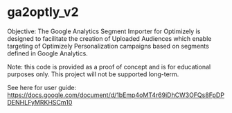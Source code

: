 # ga2optly_v2

Objective:
The Google Analytics Segment Importer for Optimizely is designed to facilitate the creation of Uploaded Audiences which enable targeting of Optimizely Personalization
 campaigns based on segments defined in Google Analytics.

Note: this code is provided as a proof of concept and is for educational purposes only.  This project will not be supported long-term.

See here for user guide: https://docs.google.com/document/d/1bEmp4oMT4r69iDhCW3OFQs8FpDPDENHLFyMRKHSCm10